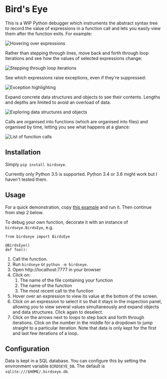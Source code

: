 # Bird's Eye

This is a WIP Python debugger which instruments the abstract syntax tree to record the value of expressions in a function call and lets you easily view them after the function exits. For example:

![Hovering over expressions](http://i.imgur.com/7tBGLgU.gif)

Rather than stepping through lines, move back and forth through loop iterations and see how the values of selected expressions change:

![Stepping through loop iterations](http://i.imgur.com/fZ0P8A1.gif)

See which expressions raise exceptions, even if they're suppressed:

![Exception highlighting](http://i.imgur.com/UxqDyIL.png)

Expand concrete data structures and objects to see their contents. Lengths and depths are limited to avoid an overload of data.

![Exploring data structures and objects](http://i.imgur.com/PfmqZnT.png)

Calls are organised into functions (which are organised into files) and organised by time, letting you see what happens at a glance:

![List of function calls](http://i.imgur.com/7PCQPeN.png)

## Installation

Simply `pip install birdseye`.

Currently only Python 3.5 is supported. Python 3.4 or 3.6 might work but I haven't tested them.

## Usage

For a quick demonstration, copy [this example](https://github.com/alexmojaki/birdseye/blob/master/example_usage.py) and run it. Then continue from step 2 below.

To debug your own function, decorate it with an instance of `birdseye.BirdsEye`, e.g.

```
from birdseye import BirdsEye

@BirdsEye()
def foo():
```

1. Call the function.
2. Run `birdseye` or `python -m birdseye`.
3. Open http://localhost:7777 in your browser
4. Click on:
    1. The name of the file containing your function
    2. The name of the function
    3. The most recent call to the function
5. Hover over an expression to view its value at the bottom of the screen.
6. Click on an expression to select it so that it stays in the inspection panel, allowing you to view several values simultaneously and expand objects and data structures. Click again to deselect.
7. Click on the arrows next to loops to step back and forth through iterations. Click on the number in the middle for a dropdown to jump straight to a particular iteration. Note that data is only kept for the first and last few iterations of a loop.

## Configuration

Data is kept in a SQL database. You can configure this by setting the environment variable `BIRDSEYE_DB`. The default is `sqlite:///$HOME/.birdseye.db`.
